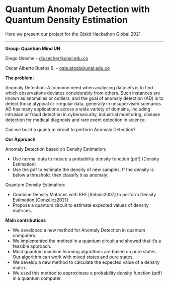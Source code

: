 # Quantum Anomaly Detection with Quantum Density Estimation

Here we present our project for the Qiskit Hackathon Global 2021

---

**Group: Quantum Mind UN**

Diego Useche - diusecher@unal.edu.co

Oscar Alberto Bustos B. - oabustosb@unal.edu.co

**The problem:**

Anomaly Detection: 
A common need when analyzing datasets is to find which observations deviates considerably from others. Such instances are known as anomalies or outliers, and the goal of anomaly detection (AD) is to detect those atypical or irregular data, generally in unsupervised scenarios. AD has many applications across a wide variety of domains, including intrusion or fraud detection in cybersecurity, industrial monitoring, disease detection for medical diagnosis and rare event detection in science.

Can we build a quantum circuit to perform Anomaly Detection?

**Our Approach**

Anomaly Detection based on Density Estimation:

*   Use normal data to induce a probability density function (pdf) (Density Estimation)
*   Use the pdf to estimate the density of new samples. If the density is below a threshold, then classify it as anomaly.

Quantum Density Estimation:

*   Combine Density Matrices with RFF [Rahimi2007] to perform Density Estimation [González2021]
*   Propose a quantum circuit to estimate expected values of density matrices.

**Main contributions**

*   We developed a new method for Anomaly Detection in quantum computers.
*   We implemented the method in a quantum circuit and showed that it’s a feasible approach.
*   Most quantum machine learning algorithms are based on pure states. Our 
algorithm can work with mixed states and pure states.
*   We develop a new method to calculate the expected value of a density matrix.
*  We used this method to approximate a probability density function (pdf) in a quantum computer.
